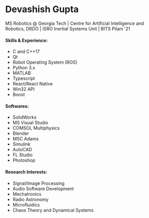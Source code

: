 # Devashish Gupta
MS Robotics @ Georgia Tech | Centre for Artificial Intelligence and Robotics, DRDO | ISRO Inertial Systems Unit | BITS Pilani '21

#### Skills & Experience:
* C and C++17
* Qt
* Robot Operating System (ROS)
* Python 3.x
* MATLAB
* Typescript
* React/React Native
* Win32 API
* Boost


#### Softwares:
* SolidWorks
* MS Visual Studio
* COMSOL Multiphysics
* Blender
* MSC Adams
* Simulink
* AutoCAD
* FL Studio
* Photoshop

#### Research Interests:
* Signal/Image Processing
* Audio Software Development
* Mechatronics
* Radio Astronomy
* Microfluidics
* Chaos Theory and Dynamical Systems
